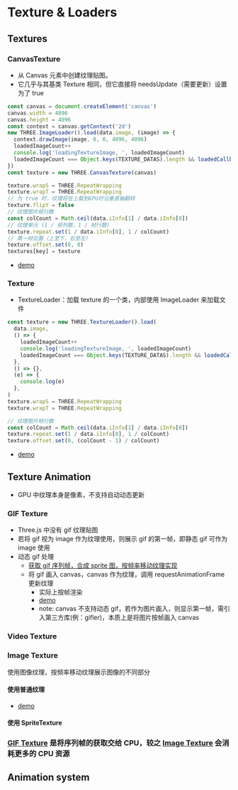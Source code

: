 # Texture & Loaders

## Textures

### CanvasTexture

- 从 Canvas 元素中创建纹理贴图。
- 它几乎与其基类 Texture 相同，但它直接将 needsUpdate（需要更新）设置为了 true

```js
const canvas = document.createElement('canvas')
canvas.width = 4096
canvas.height = 4096
const context = canvas.getContext('2d')
new THREE.ImageLoader().load(data.image, (image) => {
  context.drawImage(image, 0, 0, 4096, 4096)
  loadedImageCount++
  console.log('loadingTextureImage, ', loadedImageCount)
  loadedImageCount === Object.keys(TEXTURE_DATAS).length && loadedCallback()
})
const texture = new THREE.CanvasTexture(canvas)

texture.wrapS = THREE.RepeatWrapping
texture.wrapT = THREE.RepeatWrapping
// 为 true 时，纹理将在上载到GPU时沿垂直轴翻转
texture.flipY = false
// 纹理图片帧行数
const colCount = Math.ceil(data.iInfo[1] / data.iInfo[0])
// 纹理单元 (1 / 帧列数，1 / 帧行数)
texture.repeat.set(1 / data.iInfo[0], 1 / colCount)
// 第一帧位置（上至下，右至左）
texture.offset.set(0, 0)
textures[key] = texture
```

- [demo](TODO)

### Texture

- TextureLoader：加载 texture 的一个类，内部使用 ImageLoader 来加载文件

```js
const texture = new THREE.TextureLoader().load(
  data.image,
  () => {
    loadedImageCount++
    console.log('loadingTextureImage, ', loadedImageCount)
    loadedImageCount === Object.keys(TEXTURE_DATAS).length && loadedCallback()
  },
  () => {},
  (e) => {
    console.log(e)
  },
)
texture.wrapS = THREE.RepeatWrapping
texture.wrapT = THREE.RepeatWrapping

// 纹理图片帧行数
const colCount = Math.ceil(data.iInfo[1] / data.iInfo[0])
texture.repeat.set(1 / data.iInfo[0], 1 / colCount)
texture.offset.set(0, (colCount - 1) / colCount)
```

- [demo](TODO)

## Texture Animation

- GPU 中纹理本身是像素，不支持自动动态更新

### GIF Texture

- Three.js 中没有 gif 纹理贴图
- 若将 gif 视为 image 作为纹理使用，则展示 gif 的第一帧，即静态 gif 可作为 image 使用
- 动态 gif 处理
  - [获取 gif 序列帧，合成 sprite 图，按频率移动纹理实现](#image-texture)
  - 将 gif 画入 canvas，canvas 作为纹理，调用 requestAnimationFrame 更新纹理
    - 实际上按帧渲染
    - [demo](TODO)
    - note: canvas 不支持动态 gif，若作为图片画入，则显示第一帧，需引入第三方库(例：gifler)，本质上是将图片按帧画入 canvas

### Video Texture

### Image Texture

使用图像纹理，按频率移动纹理展示图像的不同部分

#### 使用普通纹理

- [demo](TODO)

#### 使用 SpriteTexture

### [GIF Texture](#gif-texture) 是将序列帧的获取交给 CPU，较之 [Image Texture](#image-texture) 会消耗更多的 CPU 资源

## Animation system
